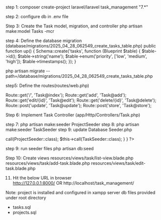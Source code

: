 step 1: composer create-project laravel/laravel task_management "7.*"

step 2: configure db in .env file

Step 3: Create the Task model, migration, and controller
php artisan make:model Tasks -mcr

step 4: Define the database migration
(database/migrations/2025_04_28_062549_create_tasks_table.php)
public function up()
{
    Schema::create('tasks', function (Blueprint $table) {
        $table->id();
        $table->string('name');
        $table->enum('priority', ['low', 'medium', 'high']);
        $table->timestamps();
    });
}

php artisan migrate --path=/database/migrations/2025_04_28_062549_create_tasks_table.php

step5: Define the routes(routes/web.php)

Route::get('/', 'Task@index');
Route::get('add', 'Task@add');
Route::get('edit/{id}', 'Task@edit');
Route::get('delete/{id}', 'Task@delete');
Route::post('update', 'Task@update');
Route::post('store', 'Task@store');


Step 6: Implement Task Controller
(app/Http/Controllers/Task.php)


step 7: php artisan make:seeder ProjectSeeder
step 8: php artisan make:seeder TaskSeeder
step 9: update Database Seeder.php 
<?php

use Illuminate\Database\Seeder;

class DatabaseSeeder extends Seeder
{
    /**
     * Seed the application's database.
     *
     * @return void
     */
    public function run()
    {       
			$this->call(ProjectSeeder::class);
			$this->call(TaskSeeder::class);
    }
}
?>

step 9: run seeder files 
php artisan db:seed

Step 10: Create views
resources/views/task/list-view.blade.php
resources/views/task/add-task.blade.php
resources/views/task/edit-task.blade.php


11. Hit the below URL in browser           
http://127.0.0.1:8000/
       OR
http://localhost/task_management/

Note: project is installed and configured in xampp server
db files provided under root directory
- tasks.sql
- projects.sql


